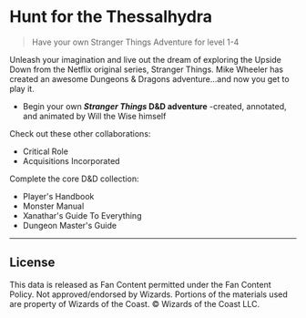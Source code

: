 # Hunt for the Thessalhydra

> Have your own Stranger Things Adventure for level 1-4

Unleash your imagination and live out the dream of exploring the Upside Down from the Netflix original series, Stranger Things. Mike Wheeler has created an awesome Dungeons & Dragons adventure...and now you get to play it.

* Begin your own **_Stranger Things_ D&D adventure** \-created, annotated, and animated by Will the Wise himself

Check out these other collaborations:

* Critical Role
* Acquisitions Incorporated

Complete the core D&D collection:

* Player's Handbook
* Monster Manual
* Xanathar's Guide To Everything
* Dungeon Master's Guide

---

## License

This data is released as Fan Content permitted under the Fan Content Policy. Not approved/endorsed by Wizards. Portions of the materials used are property of Wizards of the Coast. © Wizards of the Coast LLC.
